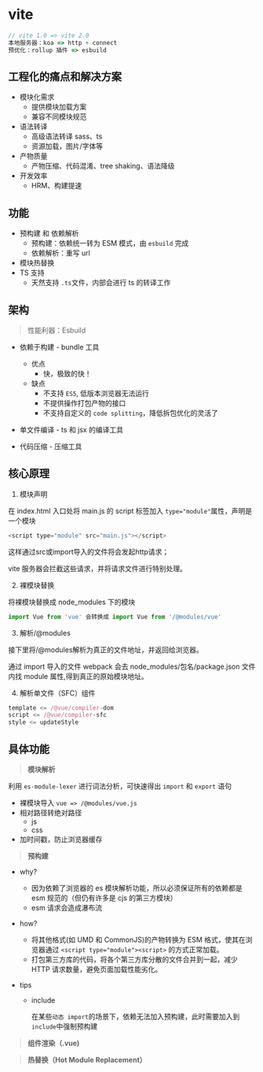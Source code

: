 # vite

```js
// vite 1.0 => vite 2.0  
本地服务器：koa => http + connect   
预优化：rollup 插件 => esbuild
```


## 工程化的痛点和解决方案
  - 模块化需求
    - 提供模块加载方案
    - 兼容不同模块规范
  - 语法转译
    - 高级语法转译 sass、ts
    - 资源加载，图片/字体等
  - 产物质量
    - 产物压缩、代码混淆、tree shaking、语法降级
  - 开发效率
    - HRM、构建提速


## 功能

- 预构建 和 依赖解析
  - 预构建：依赖统一转为 ESM 模式，由 `esbuild` 完成
  - 依赖解析：重写 url
- 模块热替换
- TS 支持
  - 天然支持 `.ts`文件，内部会进行 ts 的转译工作

## 架构

> 性能利器：Esbuild

  - 依赖于构建 - bundle 工具
    - 优点
      - 快，极致的快！
    - 缺点
      - 不支持 `ES5`, 低版本浏览器无法运行
      - 不提供操作打包产物的接口
      - 不支持自定义的 `code splitting`，降低拆包优化的灵活了 

  - 单文件编译 - ts 和 jsx 的编译工具

  - 代码压缩 - 压缩工具

  

## 核心原理

1. 模块声明

在 index.html 入口处将 main.js 的 script 标签加入 `type="module"`属性，声明是一个模块
```js
<script type="module" src="main.js"></script>
```
这样通过src或import导入的文件将会发起http请求；

vite 服务器会拦截这些请求，并将请求文件进行特别处理。


2. 裸模块替换

将裸模块替换成 node_modules 下的模块
```js
import Vue from 'vue' 会转换成 import Vue from '/@modules/vue'
```

3. 解析/@modules

接下里将/@modules解析为真正的文件地址，并返回给浏览器。

通过 import 导入的文件 webpack 会去 node_modules/包名/package.json 文件内找 module 属性,得到真正的原始模块地址。


4. 解析单文件（SFC）组件

```js
template <= /@vue/compiler-dom
script <= /@vue/compiler-sfc
style <= updateStyle
```

## 具体功能

> **模块解析**

利用 `es-module-lexer` 进行词法分析，可快速得出 `import` 和 `export` 语句

  - 裸模块导入 `vue => /@modules/vue.js`
  - 相对路径转绝对路径
    - js
    - css
  - 加时间戳，防止浏览器缓存



> **预构建**


- why?

  - 因为依赖了浏览器的 es 模块解析功能，所以必须保证所有的依赖都是 esm 规范的（但仍有许多是 cjs 的第三方模块）
  - esm 请求会造成瀑布流

- how?

  - 将其他格式(如 UMD 和 CommonJS)的产物转换为 ESM 格式，使其在浏览器通过 `<script type="module"><script>` 的方式正常加载。
  - 打包第三方库的代码，将各个第三方库分散的文件合并到一起，减少 HTTP 请求数量，避免页面加载性能劣化。

- tips
  
  - include

    在某些`动态 import`的场景下，依赖无法加入预构建，此时需要加入到`include`中强制预构建 


> **组件渲染（.vue)**



> **热替换（Hot Module Replacement）**
